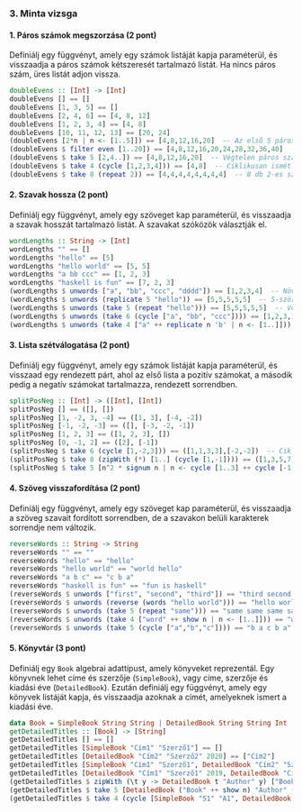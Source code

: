 ### 3. Minta vizsga

#### 1. Páros számok megszorzása (2 pont)

Definiálj egy függvényt, amely egy számok listáját kapja paraméterül, és visszaadja a páros számok kétszeresét tartalmazó listát. Ha nincs páros szám, üres listát adjon vissza.

```haskell
doubleEvens :: [Int] -> [Int]
doubleEvens [] == []
doubleEvens [1, 3, 5] == []
doubleEvens [2, 4, 6] == [4, 8, 12]
doubleEvens [1, 2, 3, 4] == [4, 8]
doubleEvens [10, 11, 12, 13] == [20, 24]
(doubleEvens [2*n | n <- [1..5]]) == [4,8,12,16,20]  -- Az első 5 páros szám duplázása
(doubleEvens $ filter even [1..20]) == [4,8,12,16,20,24,28,32,36,40]  -- 1-20 közötti páros számok duplázása
(doubleEvens $ take 5 [2,4..]) == [4,8,12,16,20]  -- Végtelen páros számok listájának első 5 eleme
(doubleEvens $ take 4 (cycle [1,2,3,4])) == [4,8]  -- Ciklikusan ismétlődő lista páros elemei duplázva
(doubleEvens $ take 8 (repeat 2)) == [4,4,4,4,4,4,4,4]  -- 8 db 2-es szám duplázva
```

#### 2. Szavak hossza (2 pont)

Definiálj egy függvényt, amely egy szöveget kap paraméterül, és visszaadja a szavak hosszát tartalmazó listát. A szavakat szóközök választják el.

```haskell
wordLengths :: String -> [Int]
wordLengths "" == []
wordLengths "hello" == [5]
wordLengths "hello world" == [5, 5]
wordLengths "a bb ccc" == [1, 2, 3]
wordLengths "haskell is fun" == [7, 2, 3]
(wordLengths $ unwords ["a", "bb", "ccc", "dddd"]) == [1,2,3,4]  -- Növekvő hosszú szavak
(wordLengths $ unwords (replicate 5 "hello")) == [5,5,5,5,5]  -- 5-ször ismételt "hello"
(wordLengths $ unwords (take 5 (repeat "hello"))) == [5,5,5,5,5]  -- Végtelen "hello" lista első 5 eleme
(wordLengths $ unwords (take 6 (cycle ["a", "bb", "ccc"]))) == [1,2,3,1,2,3]  -- Ciklikusan ismétlődő szavak
(wordLengths $ unwords (take 4 ["a" ++ replicate n 'b' | n <- [1..]])) == [2,3,4,5]  -- Növekvő hosszú szavak
```

#### 3. Lista szétválogatása (2 pont)

Definiálj egy függvényt, amely egy számok listáját kapja paraméterül, és visszaad egy rendezett párt, ahol az első lista a pozitív számokat, a második pedig a negatív számokat tartalmazza, rendezett sorrendben.

```haskell
splitPosNeg :: [Int] -> ([Int], [Int])
splitPosNeg [] == ([], [])
splitPosNeg [1, -2, 3, -4] == ([1, 3], [-4, -2])
splitPosNeg [-1, -2, -3] == ([], [-3, -2, -1])
splitPosNeg [1, 2, 3] == ([1, 2, 3], [])
splitPosNeg [0, -1, 2] == ([2], [-1])
(splitPosNeg $ take 6 (cycle [1,-2,3])) == ([1,1,3,3],[-2,-2])  -- Ciklikusan ismétlődő pozitív/negatív számok
(splitPosNeg $ take 8 (zipWith (*) [1..] (cycle [1,-1]))) == ([1,3,5,7],[-8,-6,-4,-2])  -- Váltakozó előjelű sorszámok
(splitPosNeg $ take 5 [n^2 * signum n | n <- cycle [1..3] ++ cycle [-1,-2]]) == ([1,1,4,4,9],[])  -- Komplex lista kifejezés
```

#### 4. Szöveg visszafordítása (2 pont)

Definiálj egy függvényt, amely egy szöveget kap paraméterül, és visszaadja a szöveg szavait fordított sorrendben, de a szavakon belüli karakterek sorrendje nem változik.

```haskell
reverseWords :: String -> String
reverseWords "" == ""
reverseWords "hello" == "hello"
reverseWords "hello world" == "world hello"
reverseWords "a b c" == "c b a"
reverseWords "haskell is fun" == "fun is haskell"
(reverseWords $ unwords ["first", "second", "third"]) == "third second first"  -- Lista megfordítása
(reverseWords $ unwords (reverse (words "hello world"))) == "hello world"  -- Már megfordított lista
(reverseWords $ unwords (take 5 (repeat "same"))) == "same same same same same"  -- 5 azonos szó megfordítva is ugyanaz
(reverseWords $ unwords (take 4 ["word" ++ show n | n <- [1..]])) == "word4 word3 word2 word1"  -- Sorszámozott szavak megfordítva
(reverseWords $ unwords (take 5 (cycle ["a","b","c"]))) == "b a c b a"  -- Ciklikus szólista megfordítva
```

#### 5. Könyvtár (3 pont)

Definiálj egy `Book` algebrai adattípust, amely könyveket reprezentál. Egy könyvnek lehet címe és szerzője (`SimpleBook`), vagy címe, szerzője és kiadási éve (`DetailedBook`). Ezután definiálj egy függvényt, amely egy könyvek listáját kapja, és visszaadja azoknak a címét, amelyeknek ismert a kiadási éve.

```haskell
data Book = SimpleBook String String | DetailedBook String String Int
getDetailedTitles :: [Book] -> [String]
getDetailedTitles [] == []
getDetailedTitles [SimpleBook "Cím1" "Szerző1"] == []
getDetailedTitles [DetailedBook "Cím2" "Szerző2" 2020] == ["Cím2"]
getDetailedTitles [SimpleBook "Cím1" "Szerző1", DetailedBook "Cím2" "Szerző2" 2020] == ["Cím2"]
getDetailedTitles [DetailedBook "Cím1" "Szerző1" 2019, DetailedBook "Cím2" "Szerző2" 2020] == ["Cím1", "Cím2"]
(getDetailedTitles $ zipWith (\t y -> DetailedBook t "Author" y) ["Book" ++ show n | n <- [1..5]] [2000..2004]) == ["Book1","Book2","Book3","Book4","Book5"]
(getDetailedTitles $ take 5 [DetailedBook ("Book" ++ show n) "Author" (2000+n) | n <- [1..]]) == ["Book1","Book2","Book3","Book4","Book5"]
(getDetailedTitles $ take 4 (cycle [SimpleBook "S1" "A1", DetailedBook "D1" "A1" 2020])) == ["D1","D1"]
```
